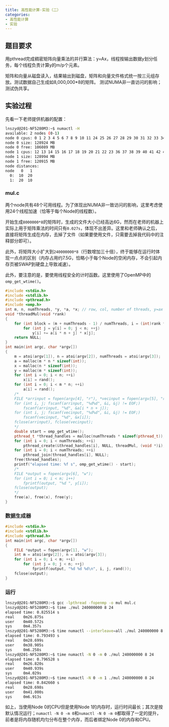 ```yaml
---
title: 高性能计算·实验（二）
categories:
- 高性能计算
- 实验
---
```

## 题目要求

用pthread完成稠密矩阵向量乘法的并行算法：y=Ax，线程按输出数据y划分任务，每个线程负责计算y的m/p个元素。

矩阵和向量从磁盘读入，结果输出到磁盘，矩阵和向量文件格式统一按三元组存放。测试数据自己生成如8,000,000*8的矩阵。
测试NUMA非一直访问的影响；测试伪共享。

## 实验过程

先看一下老师提供机器的配置：

```bash
lnszyd@201-NF5280M3:~$ numactl -H
available: 2 nodes (0-1)
node 0 cpus: 0 1 2 3 4 5 6 7 8 9 10 11 24 25 26 27 28 29 30 31 32 33 34 35
node 0 size: 128924 MB
node 0 free: 106089 MB
node 1 cpus: 12 13 14 15 16 17 18 19 20 21 22 23 36 37 38 39 40 41 42 43 44 45 46 47
node 1 size: 128994 MB
node 1 free: 120915 MB
node distances:
node   0   1
  0:  10  20
  1:  20  10
```

### mul.c

两个node共有48个可用线程。为了体现出NUMA非一致访问的影响，这里考虑使用24个线程加速（恰等于每个Node的线程数）。

开始生成`8000000*8`的矩阵时，生成的文件大小已经高达6G，然而在老师的机器上实际上用于矩阵乘法的时间只有`0.027s`，体现不出差异。这里和老师确认之后，直接将矩阵生成在内存，去掉了文件（如果要使用文件，只需要去掉我代码中的注释部分即可）。

此外，将矩阵大小扩大到`240000000*8`（行数增加三十倍），终于能够在运行时体现一点点的区别（内存占用约7.5G，恰略小于每个Node的空闲内存，不会引起内存页被SWAP到硬盘上导致减速）。

此外，要注意的是，要使用线程安全的计时函数。这里使用了OpenMP中的`omp_get_wtime()`。

```cpp
#include <stdio.h>
#include <stdlib.h>
#include <pthread.h>
#include <omp.h>
int m, n, numThreads, *y, *a, *x; // row, col, number of threads, y=ax
void *threadMul(void *rank)
{
	for (int block = (m + numThreads - 1) / numThreads, i = (int)rank * block, ie = i + block < m ? i + block : m; i < ie; ++i)
		for (int j = y[i] = 0; j < n; ++j)
			y[i] += a[i * n + j] * x[j];
	return NULL;
}
int main(int argc, char *argv[])
{
	m = atoi(argv[1]), n = atoi(argv[2]), numThreads = atoi(argv[3]);
	a = malloc(m * n * sizeof(int));
	x = malloc(n * sizeof(int));
	y = malloc(m * sizeof(int));
	for (int i = 0; i < n; ++i)
		x[i] = rand();
	for (int i = 0; i < m * n; ++i)
		a[i] = rand();
	/*
	FILE *arrinput = fopen(argv[4], "r"), *vecinput = fopen(argv[5], "r");
	for (int i, j; fscanf(arrinput, "%d%d", &i, &j) != EOF;)
		fscanf(arrinput, "%d", &a[i * n + j]);
	for (int i, j; fscanf(vecinput, "%d%d", &i, &j) != EOF;)
		fscanf(vecinput, "%d", &x[i]);
	fclose(arrinput), fclose(vecinput);
	*/
	double start = omp_get_wtime();
	pthread_t *thread_handles = malloc(numThreads * sizeof(pthread_t));
	for (int i = 0; i < numThreads; ++i)
		pthread_create(&thread_handles[i], NULL, threadMul, (void *)i);
	for (int i = 0; i < numThreads; ++i)
		pthread_join(thread_handles[i], NULL);
	free(thread_handles);
	printf("elapsed time: %f s", omp_get_wtime() - start);
	/*
	FILE *output = fopen(argv[6], "w");
	for (int i = 0; i < m; i++)
		fprintf(output, "%d ", y[i]);
	fclose(output);
	*/
	free(a), free(x), free(y);
}
```

### 数据生成器

```c
#include <stdio.h>
#include <stdlib.h>
#include <pthread.h>
int main(int argc, char *argv[])
{
	FILE *output = fopen(argv[1], "w");
	int m = atoi(argv[2]), n = atoi(argv[3]);
	for (int i = 0; i < m; ++i)
		for (int j = 0; j < n; ++j)
			fprintf(output, "%d %d %d\n", i, j, rand());
	fclose(output);
}
```

### 运行

```bash
lnszyd@201-NF5280M3:~$ gcc -lpthread -fopenmp -o mul mul.c
lnszyd@201-NF5280M3:~$ time ./mul 240000000 8 24
elapsed time: 0.825514 s
real    0m26.875s
user    0m40.572s
sys     0m4.357s
lnszyd@201-NF5280M3:~$ time numactl --interleave=all ./mul 240000000 8 24
elapsed time: 0.793493 s
real    0m28.699s
user    0m38.905s
sys     0m6.258s
lnszyd@201-NF5280M3:~$ time numactl -N 0 -m 0 ./mul 240000000 8 24
elapsed time: 0.796528 s
real    0m26.820s
user    0m40.939s
sys     0m4.029s
lnszyd@201-NF5280M3:~$ time numactl -N 0 -m 1 ./mul 240000000 8 24
elapsed time: 0.842660 s
real    0m28.698s
user    0m41.000s
sys     0m6.913s
```

如上，当使用Node 0的CPU但是使用Node 1的内存时，运行时间最长；其次是按默认情况运行；`numactl -N 0 -m 0`和`numactl -N 0 -m 0`都取得了一定的提升，前者是将内存随机均匀分布在整个内存，而后者绑定Node 0的内存和CPU。
